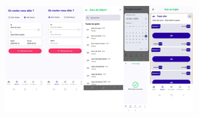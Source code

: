 ![Booking App](https://raw.githubusercontent.com/BELLILMohamedNadir/Booking-App/main/img_booking.png)
